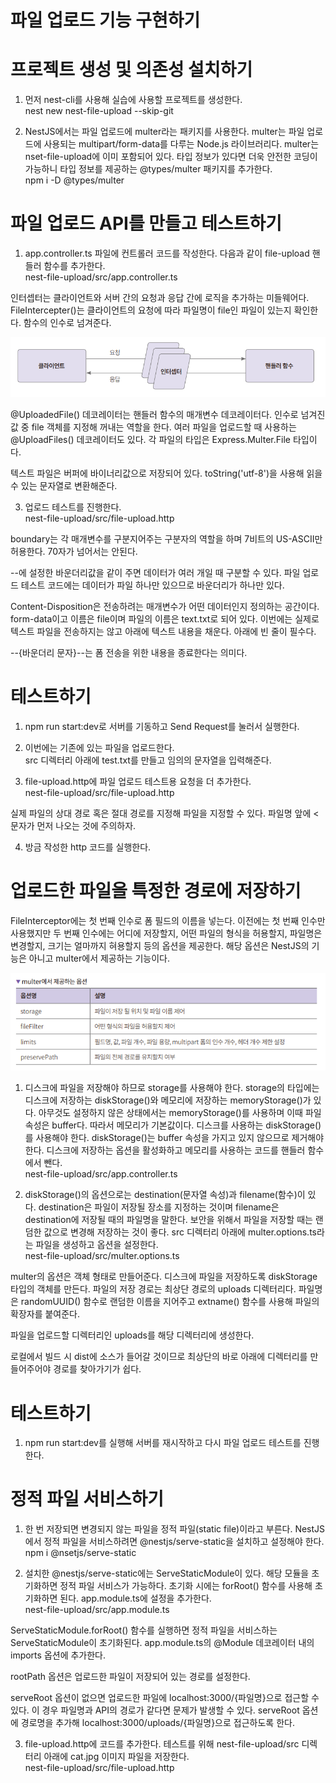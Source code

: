 # **파일 업로드 기능 구현하기**  
# **프로젝트 생성 및 의존성 설치하기**  
1. 먼저 nest-cli를 사용해 실습에 사용할 프로젝트를 생성한다.  
nest new nest-file-upload --skip-git  
  
2. NestJS에서는 파일 업로드에 multer라는 패키지를 사용한다. multer는 파일 업로드에 사용되는 multipart/form-data를 다루는 Node.js 라이브러리다. 
multer는 nset-file-upload에 이미 포함되어 있다. 타입 정보가 있다면 더욱 안전한 코딩이 가능하니 타입 정보를 제공하는 @types/multer 패키지를 추가한다.  
npm i -D @types/multer  
  
# **파일 업로드 API를 만들고 테스트하기**  
1. app.controller.ts 파일에 컨트롤러 코드를 작성한다. 다음과 같이 file-upload 핸들러 함수를 추가한다.  
nest-file-upload/src/app.controller.ts  
  
인터셉터는 클라이언트와 서버 간의 요청과 응답 간에 로직을 추가하는 미들웨어다. FileIntercepter()는 클라이언트의 요청에 따라 파일명이 file인 
파일이 있는지 확인한다. 함수의 인수로 넘겨준다.  
  
![img.png](image/img.png)  
  
@UploadedFile() 데코레이터는 핸들러 함수의 매개변수 데코레이터다. 인수로 넘겨진 값 중 file 객체를 지정해 꺼내는 역할을 한다. 여러 파일을 업로드할 
때 사용하는 @UploadFiles() 데코레이터도 있다. 각 파일의 타입은 Express.Multer.File 타입이다.  
  
텍스트 파일은 버퍼에 바이너리값으로 저장되어 있다. toString('utf-8')을 사용해 읽을 수 있는 문자열로 변환해준다.  
  
3. 업로드 테스트를 진행한다.  
nest-file-upload/src/file-upload.http  
  
boundary는 각 매개변수를 구분지어주는 구분자의 역할을 하며 7비트의 US-ASCII만 허용한다. 70자가 넘어서는 안된다.  
  
--에 설정한 바운더리값을 같이 주면 데이터가 여러 개일 때 구분할 수 있다. 파일 업로드 테스트 코드에는 데이터가 파일 하나만 있으므로 바운더리가 하나만 
있다.  
  
Content-Disposition은 전송하려는 매개변수가 어떤 데이터인지 정의하는 공간이다. form-data이고 이름은 file이며 파일의 이름은 text.txt로 되어 있다. 
이번에는 실제로 텍스트 파일을 전송하지는 않고 아래에 텍스트 내용을 채운다. 아래에 빈 줄이 필수다.  
  
--{바운더리 문자}--는 폼 전송을 위한 내용을 종료한다는 의미다.  
  
# **테스트하기**  
1. npm run start:dev로 서버를 기동하고 Send Request를 눌러서 실행한다.  
  
2. 이번에는 기존에 있는 파일을 업로드한다.  
src 디렉터리 아래에 test.txt를 만들고 임의의 문자열을 입력해준다.  
  
3. file-upload.http에 파일 업로드 테스트용 요청을 더 추가한다.  
nest-file-upload/src/file-upload.http  
  
실제 파일의 상대 경로 혹은 절대 경로를 지정해 파일을 지정할 수 있다. 파일명 앞에 < 문자가 먼저 나오는 것에 주의하자.  
  
4. 방금 작성한 http 코드를 실행한다.  
  
# **업로드한 파일을 특정한 경로에 저장하기**  
FileInterceptor에는 첫 번째 인수로 폼 필드의 이름을 넣는다. 이전에는 첫 번째 인수만 사용했지만 두 번째 인수에는 어디에 저장할지, 어떤 파일의 형식을 
허용할지, 파일명은 변경할지, 크기는 얼마까지 혀용할지 등의 옵션을 제공한다. 해당 옵션은 NestJS의 기능은 아니고 multer에서 제공하는 기능이다.  
  
![img.png](image/img2.png)  
  
1. 디스크에 파일을 저장해야 하므로 storage를 사용해야 한다. storage의 타입에는 디스크에 저장하는 diskStorage()와 메모리에 저장하는 memoryStorage()가 
있다. 아무것도 설정하지 않은 상태에서는 memoryStorage()를 사용하며 이때 파일 속성은 buffer다. 따라서 메모리가 기본값이다. 디스크를 사용하는 
diskStorage()를 사용해야 한다. diskStorage()는 buffer 속성을 가지고 있지 않으므로 제거해야 한다. 디스크에 저장하는 옵션을 활성화하고 메모리를 사용하는 
코드를 핸들러 함수에서 뺀다.  
nest-file-upload/src/app.controller.ts  
  
2. diskStorage()의 옵션으로는 destination(문자열 속성)과 filename(함수)이 있다. destination은 파일이 저장될 장소를 지정하는 것이며 filename은 
destination에 저장될 때의 파일명을 말한다. 보안을 위해서 파일을 저장할 때는 랜덤한 값으로 변경해 저장하는 것이 좋다. src 디렉터리 아래에 multer.options.ts라는 
파일을 생성하고 옵션을 설정한다.  
nest-file-upload/src/multer.options.ts  
  
multer의 옵션은 객체 형태로 만들어준다. 디스크에 파일을 저장하도록 diskStorage 타입의 객체를 만든다. 파일의 저장 경로는 최상단 경로의 uploads 디렉터리다. 
파일명은 randomUUID() 함수로 랜덤한 이름을 지어주고 extname() 함수를 사용해 파일의 확장자를 붙여준다.  
  
파일을 업로드할 디렉터리인 uploads를 해당 디렉터리에 생성한다.  
  
로컬에서 빌드 시 dist에 소스가 들어갈 것이므로 최상단의 바로 아래에 디렉터리를 만들어주어야 경로를 찾아가기가 쉽다.  
  
# **테스트하기**  
1. npm run start:dev를 실행해 서버를 재시작하고 다시 파일 업로드 테스트를 진행한다.  
  
# **정적 파일 서비스하기**  
1. 한 번 저장되면 변경되지 않는 파일을 정적 파일(static file)이라고 부른다. NestJS에서 정적 파일을 서비스하려면 @nestjs/serve-static을 설치하고 
설정해야 한다.  
npm i @nsetjs/serve-static  
  
2. 설치한 @nestjs/serve-static에는 ServeStaticModule이 있다. 해당 모듈을 초기화하면 정적 파일 서비스가 가능하다. 초기화 시에는 forRoot() 
함수를 사용해 초기화하면 된다. app.module.ts에 설정을 추가한다.  
nest-file-upload/src/app.module.ts  
  
ServeStaticModule.forRoot() 함수를 실행하면 정적 파일을 서비스하는 ServeStaticModule이 초기화된다. app.module.ts의 @Module 데코레이터 내의 
imports 옵션에 추가한다.  
  
rootPath 옵션은 업로드한 파일이 저장되어 있는 경로를 설정한다.  
  
serveRoot 옵션이 없으면 업로드한 파일에 localhost:3000/{파일명}으로 접근할 수 있다. 이 경우 파일명과 API의 경로가 같다면 문제가 발생할 수 있다. 
serveRoot 옵션에 경로명을 추가해 localhost:3000/uploads/{파일명}으로 접근하도록 한다.  
  
3. file-upload.http에 코드를 추가한다. 테스트를 위해 nest-file-upload/src 디렉터리 아래에 cat.jpg 이미지 파일을 저장한다.  
nest-file-upload/src/file-upload.http  
  

